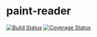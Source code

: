 # paint-reader

[![Build Status](https://travis-ci.org/ihsw/paint-reader.svg?branch=master)](https://travis-ci.org/ihsw/paint-reader)
[![Coverage Status](https://coveralls.io/repos/github/ihsw/paint-reader/badge.svg?branch=master)](https://coveralls.io/github/ihsw/paint-reader?branch=master)
